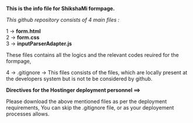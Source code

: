 **This is the info file for ShikshaMi formpage.**

*This github repository consists of 4 main files :*

1 -> **form.html**<br/>
2 -> **form.css**<br/>
3 -> **inputParserAdapter.js**<br/>

These files contains all the logics and the relevant codes reuired for the formpage,

4 -> .gitignore -> This files consists of the files, which are locally present at the developers system but is not te be considered by github.

**Directives for the Hostinger deployment personnel ==>**

Please download the above mentioned files as per the deployment requirements, 
You can skip the .gitignore file, or as your deployement processes allows.